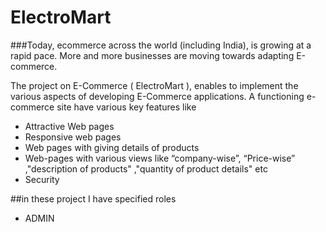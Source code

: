 # ElectroMart

###Today, ecommerce across the world (including India), is growing at a rapid pace. More and more businesses are moving towards adapting E-commerce.

The project on E-Commerce ( ElectroMart ), enables  to implement the various aspects of developing E-Commerce applications. A functioning e-commerce site  have various key features like

* Attractive Web pages
* Responsive web pages
* Web pages with giving details of products
* Web-pages with various views like “company-wise”, “Price-wise” ,"description of products" ,"quantity of product details" etc
* Security

##in these project I have specified roles
* ADMIN
 

